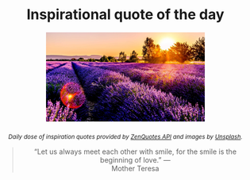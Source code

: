 
<div align="center">

# Inspirational quote of the day

<img src="./data/photo.jpeg" alt="Beautiful nature photo" width="320" height="180">

<sub><i>Daily dose of inspiration quotes provided by [ZenQuotes API](https://zenquotes.io/) and images by [Unsplash](https://unsplash.com/).</i></sub>


<blockquote>&ldquo;Let us always meet each other with smile, for the smile is the beginning of love.&rdquo; &mdash; <footer>Mother Teresa</footer></blockquote>

</div>
